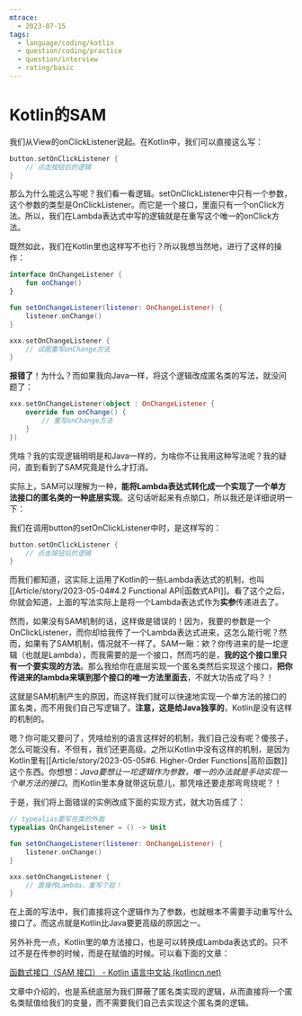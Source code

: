 ```yaml
---
mtrace:
  - 2023-07-15
tags:
  - language/coding/kotlin
  - question/coding/practice
  - question/interview
  - rating/basic
---
```

# Kotlin的SAM

我们从View的onClickListener说起。在Kotlin中，我们可以直接这么写：

```kotlin
button.setOnClickListener {
	// 点击按钮后的逻辑
}
```

那么为什么能这么写呢？我们看一看逻辑。setOnClickListener中只有一个参数，这个参数的类型是OnClickListener。而它是一个接口，里面只有一个onClick方法。所以，我们在Lambda表达式中写的逻辑就是在重写这个唯一的onClick方法。

既然如此，我们在Kotlin里也这样写不也行？所以我想当然地，进行了这样的操作：

```kotlin
interface OnChangeListener {
	fun onChange()
}

fun setOnChangeListener(listener: OnChangeListener) {
	listener.onChange()
}

xxx.setOnChangeListener {
	// 试图重写onChange方法
}
```

**报错了**！为什么？而如果我向Java一样，将这个逻辑改成匿名类的写法，就没问题了：

```kotlin
xxx.setOnChangeListener(object : OnChangeListener {
	override fun onChange() {
		// 重写onChange方法
	}
})
```

凭啥？我的实现逻辑明明是和Java一样的，为啥你不让我用这种写法呢？我的疑问，直到看到了SAM究竟是什么才打消。

实际上，SAM可以理解为一种，**能将Lambda表达式转化成一个实现了一个单方法接口的匿名类的一种底层实现**。这句话听起来有点拗口，所以我还是详细说明一下：

我们在调用button的setOnClickListener中时，是这样写的：

```kotlin
button.setOnClickListener {
	// 点击按钮后的逻辑
}
```

而我们都知道，这实际上运用了Kotlin的一些Lambda表达式的机制，也叫[[Article/story/2023-05-04#4.2 Functional API|函数式API]]。看了这个之后，你就会知道，上面的写法实际上是将一个Lambda表达式作为**实参**传递进去了。

然而，如果没有SAM机制的话，这样做是错误的！因为，我要的参数是一个OnClickListener，而你却给我传了一个Lambda表达式进来，这怎么能行呢？然而，如果有了SAM机制，情况就不一样了。SAM一瞅：欸？你传进来的是一坨逻辑（也就是Lambda），而我需要的是一个接口，然而巧的是，**我的这个接口里只有一个要实现的方法**。那么我给你在底层实现一个匿名类然后实现这个接口，**把你传进来的lambda来填到那个接口的唯一方法里面去**，不就大功告成了吗？！

这就是SAM机制产生的原因，而这样我们就可以快速地实现一个单方法的接口的匿名类，而不用我们自己写逻辑了。**注意，这是给Java独享的**，Kotlin是没有这样的机制的。

嗯？你可能又要问了，凭啥给别的语言这样好的机制，我们自己没有呢？傻孩子，怎么可能没有，不但有，我们还更高级。之所以Kotlin中没有这样的机制，是因为Kotlin里有[[Article/story/2023-05-05#6. Higher-Order Functions|高阶函数]]这个东西。你想想：*Java要想让一坨逻辑作为参数，唯一的办法就是手动实现一个单方法的接口*。而Kotlin里本身就带这玩意儿，那凭啥还要走那弯弯绕呢？！

于是，我们将上面错误的实例改成下面的实现方式，就大功告成了：

```kotlin
// typealias要写在类的外面
typealias OnChangeListener = () -> Unit

fun setOnChangeListener(listener: OnChangeListener) {
	listener.onChange()
}

xxx.setOnChangeListener {
	// 直接传Lambda，重写个屁！
}
```

在上面的写法中，我们直接将这个逻辑作为了参数，也就根本不需要手动重写什么接口了。而这点就是Kotlin比Java要更高级的原因之一。

另外补充一点，Kotlin里的单方法接口，也是可以转换成Lambda表达式的。只不过不是在传参的时候，而是在赋值的时候。可以看下面的文章：

[函数式接口（SAM 接口） - Kotlin 语言中文站 (kotlincn.net)](https://www.kotlincn.net/docs/reference/fun-interfaces.html)

文章中介绍的，也是系统底层为我们屏蔽了匿名类实现的逻辑，从而直接将一个匿名类赋值给我们的变量，而不需要我们自己去实现这个匿名类的逻辑。
